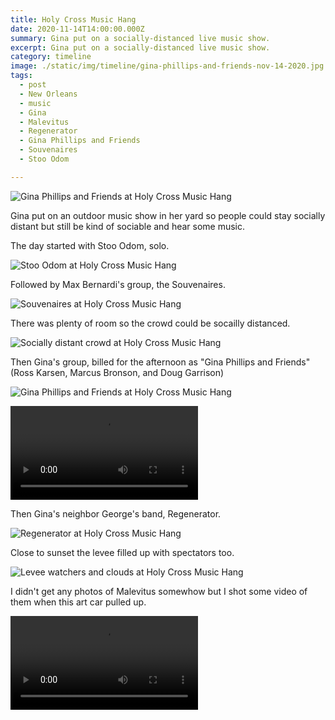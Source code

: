 ```yaml
---
title: Holy Cross Music Hang
date: 2020-11-14T14:00:00.000Z
summary: Gina put on a socially-distanced live music show.
excerpt: Gina put on a socially-distanced live music show.
category: timeline
image: ./static/img/timeline/gina-phillips-and-friends-nov-14-2020.jpg
tags:
  - post 
  - New Orleans
  - music
  - Gina
  - Malevitus
  - Regenerator
  - Gina Phillips and Friends
  - Souvenaires
  - Stoo Odom

---
```


![Gina Phillips and Friends at Holy Cross Music Hang](/static/img/timeline/holycrossmusic/gina-phillips-and-friends-nov-14-2020.jpg "Gina Phillips and Friends at Holy Cross Music Hang")

Gina put on an outdoor music show in her yard so people could stay socially distant but still be kind of sociable and hear some music.

The day started with Stoo Odom, solo.

![Stoo Odom at Holy Cross Music Hang](/static/img/timeline/holycrossmusic/stoo-odom-nov-14-2020.jpg "Stoo Odom at Holy Cross Music Hang")

Followed by Max Bernardi's group, the Souvenaires.

![Souvenaires at Holy Cross Music Hang](/static/img/timeline/holycrossmusic/souvenaires-nov-14-2020.jpg "Souvenaires at Holy Cross Music Hang")

There was plenty of room so the crowd could be socailly distanced.

![Socially distant crowd at Holy Cross Music Hang](/static/img/timeline/holycrossmusic/social-distancing-crowd-nov-14-2020.jpg "Socially distant crowd at Holy Cross Music Hang")

Then Gina's group, billed for the afternoon as "Gina Phillips and Friends" (Ross Karsen, Marcus Bronson, and Doug Garrison)

![Gina Phillips and Friends at Holy Cross Music Hang](/static/img/timeline/holycrossmusic/gina-phillips-and-friends-nov-14-2020.jpg "Gina Phillips and Friends at Holy Cross Music Hang")

<video controls loop>
  <source type="video/mp4" src="/static/img/timeline/holycrossmusic/whippoorwill-nov-14-2020.mp4"></source>
  <p>Your browser does not support the video element. Otherwise you'd be watching a video of Gina Phillips playing "Whippoorwill Buttercup" right now.</p>
</video>

Then Gina's neighbor George's band, Regenerator.

![Regenerator at Holy Cross Music Hang](/static/img/timeline/holycrossmusic/regenerator-nov-14-2020.jpg "Regenerator at Holy Cross Music Hang")

Close to sunset the levee filled up with spectators too.

![Levee watchers and clouds at Holy Cross Music Hang](/static/img/timeline/holycrossmusic/levee-watchers-and-clouds-nov-14-2020.jpg "Levee watchers and clouds at Holy Cross Music Hang")

I didn't get any photos of Malevitus somewhow but I shot some video of them when this art car pulled up.

<video controls loop>
  <source type="video/mp4" src="/static/img/timeline/holycrossmusic/malevitus-art-car-nov-14-2020.mp4"></source>
  <p>Your browser does not support the video element. Otherwise you'd be watching a video of Malevitus and an art car right now.</p>
</video>
